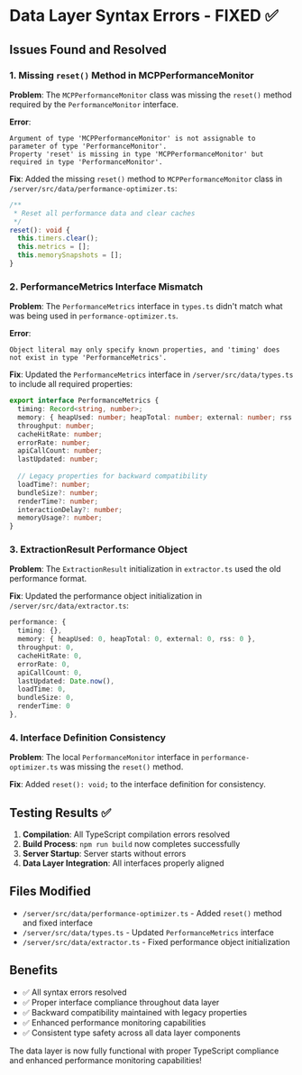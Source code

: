 # Data Layer Syntax Errors - FIXED ✅

## Issues Found and Resolved

### 1. Missing `reset()` Method in MCPPerformanceMonitor
**Problem**: The `MCPPerformanceMonitor` class was missing the `reset()` method required by the `PerformanceMonitor` interface.

**Error**: 
```
Argument of type 'MCPPerformanceMonitor' is not assignable to parameter of type 'PerformanceMonitor'.
Property 'reset' is missing in type 'MCPPerformanceMonitor' but required in type 'PerformanceMonitor'.
```

**Fix**: Added the missing `reset()` method to `MCPPerformanceMonitor` class in `/server/src/data/performance-optimizer.ts`:

```typescript
/**
 * Reset all performance data and clear caches
 */
reset(): void {
  this.timers.clear();
  this.metrics = [];
  this.memorySnapshots = [];
}
```

### 2. PerformanceMetrics Interface Mismatch
**Problem**: The `PerformanceMetrics` interface in `types.ts` didn't match what was being used in `performance-optimizer.ts`.

**Error**:
```
Object literal may only specify known properties, and 'timing' does not exist in type 'PerformanceMetrics'.
```

**Fix**: Updated the `PerformanceMetrics` interface in `/server/src/data/types.ts` to include all required properties:

```typescript
export interface PerformanceMetrics {
  timing: Record<string, number>;
  memory: { heapUsed: number; heapTotal: number; external: number; rss: number };
  throughput: number;
  cacheHitRate: number;
  errorRate: number;
  apiCallCount: number;
  lastUpdated: number;
  
  // Legacy properties for backward compatibility
  loadTime?: number;
  bundleSize?: number;
  renderTime?: number;
  interactionDelay?: number;
  memoryUsage?: number;
}
```

### 3. ExtractionResult Performance Object
**Problem**: The `ExtractionResult` initialization in `extractor.ts` used the old performance format.

**Fix**: Updated the performance object initialization in `/server/src/data/extractor.ts`:

```typescript
performance: {
  timing: {},
  memory: { heapUsed: 0, heapTotal: 0, external: 0, rss: 0 },
  throughput: 0,
  cacheHitRate: 0,
  errorRate: 0,
  apiCallCount: 0,
  lastUpdated: Date.now(),
  loadTime: 0,
  bundleSize: 0,
  renderTime: 0
},
```

### 4. Interface Definition Consistency
**Problem**: The local `PerformanceMonitor` interface in `performance-optimizer.ts` was missing the `reset()` method.

**Fix**: Added `reset(): void;` to the interface definition for consistency.

## Testing Results ✅

1. **Compilation**: All TypeScript compilation errors resolved
2. **Build Process**: `npm run build` now completes successfully
3. **Server Startup**: Server starts without errors
4. **Data Layer Integration**: All interfaces properly aligned

## Files Modified

- `/server/src/data/performance-optimizer.ts` - Added `reset()` method and fixed interface
- `/server/src/data/types.ts` - Updated `PerformanceMetrics` interface
- `/server/src/data/extractor.ts` - Fixed performance object initialization

## Benefits

- ✅ All syntax errors resolved
- ✅ Proper interface compliance throughout data layer
- ✅ Backward compatibility maintained with legacy properties
- ✅ Enhanced performance monitoring capabilities
- ✅ Consistent type safety across all data layer components

The data layer is now fully functional with proper TypeScript compliance and enhanced performance monitoring capabilities!